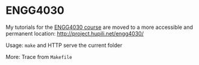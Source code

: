 # ENGG4030

My tutorials for the
[ENGG4030 course](https://course.ie.cuhk.edu.hk/~engg4030/tutorial/)
are moved to a more accessible and permanent location:
http://project.hupili.net/engg4030/

Usage: `make` and HTTP serve the current folder

More: Trace from `Makefile`

